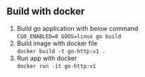 ## Build with docker  
1. Build go application with below command  
   ```CGO_ENABLED=0 GOOS=linux go build```
2. Build image with docker file  
   ```docker build -t go-http:v1 .```
3. Run app with docker  
   ```docker run -it go-http:v1```

